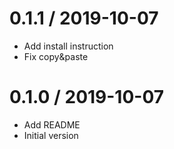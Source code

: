 # 0.1.1 / 2019-10-07

  * Add install instruction
  * Fix copy&paste

# 0.1.0 / 2019-10-07

  * Add README
  * Initial version
